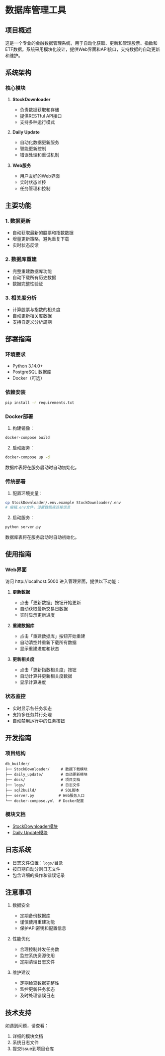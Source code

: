 # 数据库管理工具

## 项目概述

这是一个专业的金融数据管理系统，用于自动化获取、更新和管理股票、指数和ETF数据。系统采用模块化设计，提供Web界面和API接口，支持数据的自动更新和维护。

## 系统架构

### 核心模块

1. **StockDownloader**
   - 负责数据获取和存储
   - 提供RESTful API接口
   - 支持多种运行模式

2. **Daily Update**
   - 自动化数据更新服务
   - 智能更新控制
   - 错误处理和重试机制

3. **Web服务**
   - 用户友好的Web界面
   - 实时状态监控
   - 任务管理和控制

## 主要功能

### 1. 数据更新
- 自动获取最新的股票和指数数据
- 增量更新策略，避免重复下载
- 实时状态反馈

### 2. 数据库重建
- 完整重建数据库功能
- 自动下载所有历史数据
- 数据完整性验证

### 3. 相关度分析
- 计算股票与指数的相关度
- 自动更新相关度数据
- 支持自定义分析周期

## 部署指南

### 环境要求

- Python 3.14.0+
- PostgreSQL 数据库
- Docker（可选）

### 依赖安装

```bash
pip install -r requirements.txt
```

### Docker部署

1. 构建镜像：
```bash
docker-compose build
```

2. 启动服务：
```bash
docker-compose up -d
```
数据库表将在服务启动时自动初始化。

### 传统部署

1. 配置环境变量：
```bash
cp StockDownloader/.env.example StockDownloader/.env
# 编辑.env文件，设置数据库连接信息
```

2. 启动服务：
```bash
python server.py
```
数据库表将在服务启动时自动初始化。

## 使用指南

### Web界面

访问 http://localhost:5000 进入管理界面，提供以下功能：

1. **更新数据**
   - 点击「更新数据」按钮开始更新
   - 自动获取最新交易日数据
   - 实时显示更新进度

2. **重建数据库**
   - 点击「重建数据库」按钮开始重建
   - 自动清空并重新下载所有数据
   - 显示重建进度和状态

3. **更新相关度**
   - 点击「更新指数相关度」按钮
   - 自动计算并更新相关度数据
   - 显示计算进度

### 状态监控

- 实时显示各任务状态
- 支持多任务并行处理
- 自动禁用运行中的任务按钮

## 开发指南

### 项目结构

```
db_builder/
├── StockDownloader/     # 数据下载模块
├── daily_update/        # 自动更新模块
├── docs/                # 项目文档
├── logs/                # 日志文件
├── sql2build/           # SQL脚本
├── server.py           # Web服务入口
└── docker-compose.yml  # Docker配置
```

### 模块文档

- [StockDownloader模块](docs/StockDownloader.md)
- [Daily Update模块](docs/daily_update.md)

## 日志系统

- 日志文件位置：`logs/`目录
- 按日期自动分割日志文件
- 包含详细的操作和错误记录

## 注意事项

1. 数据安全
   - 定期备份数据库
   - 谨慎使用重建功能
   - 保护API密钥和配置信息

2. 性能优化
   - 合理控制并发任务数
   - 监控系统资源使用
   - 定期清理日志文件

3. 维护建议
   - 定期检查数据完整性
   - 监控更新任务状态
   - 及时处理错误日志

## 技术支持

如遇到问题，请查看：
1. 详细的模块文档
2. 系统日志文件
3. 提交Issue到项目仓库
